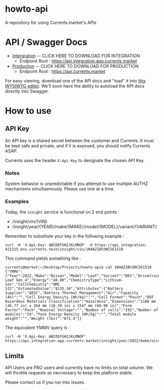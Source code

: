 # howto-api
A repository for using Currents.market's APIs

# API / Swagger Docs
* [Intergration](https://docs.svc.integration-421315.env.currents.tech/openapi.yaml) -- CLICK HERE TO DOWNLOAD FOR INTEGRATION
  * Endpoint Root : https://api.integration.app.currents.market
* [Production](https://docs.svc.production-422715.env.currents.tech/openapi.yaml) -- CLICK HERE TO DOWNLOAD FOR PRODUCTION
  * Endpoint Root : https://api.currents.market

For easy viewing, download one of the API docs and "load" it into [this WYSIWYG editor](https://editor-next.swagger.io/).  We'll soon have the ability to autoload the API docs directly into Swagger.

# How to use

## API Key

An API key is a shared secret between the customer and Currents.  It must be kept safe and private, and if it is exposed, you should notify Currents ASAP.

Currents uses the header `X-Api-Key` to designate the chosen API Key.

### Notes

System behavior is unpredictable if you attempt to use multiple AUTHZ mechanisms simultaenously.  Please use one at a time.

### Examples

Today, the `insight` service is functional on 2 end points :
* /insight/vin/{VIN}
* /insight/year/{YEAR}/make/{MAKE}/model/{MODEL}/variant/{VARIANT}

Remember to substitute your key in the following example :
```
curl -H 'X-Api-Key: ABCDEFGHIJKLMNOP' -O https://api.integration-421315.env.currents.tech/insight/vin/1N4AZ1BV3NC561510
```

This command yields something like : 
```
currents@market:~/Desktop/Projects/howto-api$ cat 1N4AZ1BV3NC561510 
{"YMMV":{"Year":2022,"Make":"Nissan","Model":"Leaf","Variant":"BEV","Drivetrain":"BEV"},"BatteryType":"Nissan Leaf Gen 4","Energy":"40.00","ChemistryType":"Lithium-Ion","CellChemistry":"NMC 532","EstimatedValue":"$235.34","Attributes":{"Battery Supplier":"AESC","Battery Thermal Management":"Air","Capacity (Ah)":"","Cell Energy Density (Wh/kg)":"","Cell Format":"Pouch","DOT Hazardous Materials Classification":"Hazardous","Dimensions":"1188 mm (46.77 in) x 264 mm (10.39 in) x 1547 mm (60.90 in)","Form Factor":"Pack","Nominal Voltage":"","Number of cells":"192","Number of modules":"24","Pack Energy Density (Wh/kg)":"","Total module weight":"","Weight (lbs)":"672.4"}}
```

The equivalent YMMV query is :
```
curl -H 'X-Api-Key: ABCDEFGHIJKLMNOP' https://api.integration.app.currents.market/insight/year/2022/make/nissan/model/leaf/variant/BEV
```

## Limits

API Users are PRO users and currently have no limits on total volume.  We will throttle requests as neccessary to keep the platform stable.

Please contact us if you run into issues.
